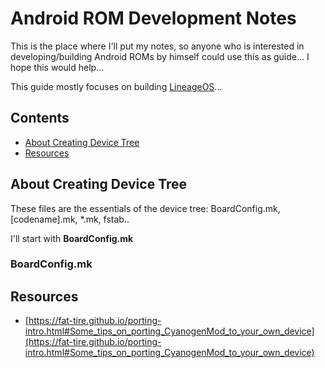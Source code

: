 # Android ROM Development Notes

This is the place where I'll put my notes, so anyone who is interested in developing/building Android
ROMs by himself could use this as guide... I hope this would help...

This guide mostly focuses on building [LineageOS](https://lineageos.org/)...

## Contents

- [About Creating Device Tree](##About%20Creating%20Device%20Tree)
- [Resources](Resources)

## About Creating Device Tree

These files are the essentials of the device tree: BoardConfig.mk, [codename].mk, *.mk, fstab..

I'll start with **BoardConfig.mk**

### BoardConfig.mk

## Resources

- [https://fat-tire.github.io/porting-intro.html#Some_tips_on_porting_CyanogenMod_to_your_own_device](https://fat-tire.github.io/porting-intro.html#Some_tips_on_porting_CyanogenMod_to_your_own_device)
